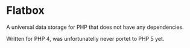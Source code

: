 Flatbox
===========

A universal data storage for PHP that does not have any dependencies.

Written for PHP 4, was unfortunatelly never portet to PHP 5 yet.
